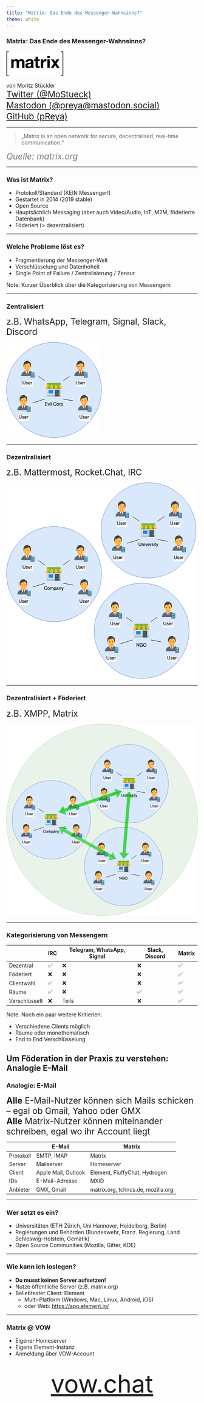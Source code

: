 ```yaml
---
title: "Matrix: Das Ende des Messenger-Wahnsinns?"
theme: white
---
```

### Matrix: Das Ende des Messenger-Wahnsinns?

![](images/matrix_logo.svg)<!-- .element height="30%" width="30%" -->

von Moritz Stückler<br/> 
<span style="font-size: 1.4rem; line-height: 1.3;">[Twitter (@MoStueck)](https://twitter.com/MoStueck)<br/>
[Mastodon (@preya@mastodon.social)](https://mastodon.social/@preya)<br/>
[GitHub (pReya)](https://github.com/pReya)</span>

---
> „Matrix is an open network for secure, decentralised, real-time communication.“
>
<span style="font-size: 1.4rem; color: rgba(0,0,0,0.5)">*Quelle: matrix.org*</span>

---
### Was ist Matrix?
- Protokoll/Standard (KEIN Messenger!)
- Gestartet in 2014 (2019 stable)
- Open Source
- Hauptsächlich Messaging (aber auch Video/Audio, IoT, M2M, föderierte Datenbank)
- Föderiert (> dezentralisiert)

---
### Welche Probleme löst es?
- Fragmentierung der Messenger-Welt
- Verschlüsselung und Datenhoheit
- Single Point of Failure / Zentralisierung / Zensur

Note:
Kurzer Überblick über die Kategorisierung von Messengern

---
### Zentralisiert
<div style="font-size: 1.4rem">z.B. WhatsApp, Telegram, Signal, Slack, Discord</div>

![](images/diagram_centralised.png)

---
### Dezentralisiert
<div style="font-size: 1.4rem">z.B. Mattermost, Rocket.Chat, IRC</div>

![](images/diagram_decentralised.png)

---
### Dezentralisiert + Föderiert
<div style="font-size: 1.4rem">z.B. XMPP, Matrix</div>

![](images/diagram_federated.png)<!-- .element height="500px" -->


---
### Kategorisierung von Messengern
|                 | IRC  | Telegram, WhatsApp, Signal | Slack, Discord | Matrix |
|-----------------|------|----------------------------|----------------|--------|
| Dezentral       | ✅   | ❌                          | ❌             | ✅     |
| Föderiert       | ❌   | ❌                          | ❌             | ✅     |
| Clientwahl      | ✅   | ❌                          | ❌             | ✅     |
| Räume           | ✅   | ❌                          | ✅             | ✅     |
| Verschlüsselt   | ❌   | Teils                       | ❌             | ✅     |

Note:
Noch ein paar weitere Kritierien:
- Verschiedene Clients möglich
- Räume oder monothematisch
- End to End Verschlüsselung

Um Föderation in der Praxis zu verstehen: Analogie E-Mail
---
### Analogie: E-Mail
<div style="font-size: 1.4rem">
<strong>Alle</strong> E-Mail-Nutzer können sich Mails schicken – egal ob Gmail, Yahoo oder GMX<br/> <strong>Alle</strong> Matrix-Nutzer können miteinander schreiben, egal wo ihr Account liegt
</div>

|           | E-Mail              | Matrix                             |
|-----------|---------------------|------------------------------------|
| Protokoll | SMTP, IMAP          | Matrix                             |
| Server    | Mailserver          | Homeserver                         |
| Client    | Apple Mail, Outlook | Element, FluffyChat, Hydrogen      |
| IDs       | E-Mail-Adresse      | MXID                               |
| Anbieter  | GMX, Gmail          | matrix.org, tchncs.de, mozilla.org |


---
### Wer setzt es ein?
- Universitäten (ETH Zürich, Uni Hannover, Heidelberg, Berlin)
- Regierungen und Behörden (Bundeswehr, Franz. Regierung, Land Schleswig-Holstein, Gematik)
- Open Source Communities (Mozilla, Gitter, KDE)

---
### Wie kann ich loslegen?
- **Du musst keinen Server aufsetzen!**
- Nutze öffentliche Server (z.B. matrix.org)
- Beliebtester Client: Element
  - Multi-Platform (Windows, Mac, Linux, Android, iOS)
  - oder Web: https://app.element.io/

---
### Matrix @ VOW
- Eigener Homeserver
- Eigene Element-Instanz
- Anmeldung über VOW-Account

<div style="width: 100%; text-align:center; font-size:4rem; margin-top: 2rem;"><a href="https://vow.chat/">vow.chat</a></div>
